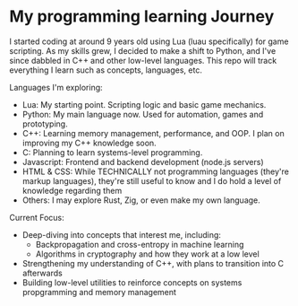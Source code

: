 # My programming learning Journey

I started coding at around 9 years old using Lua (luau specifically) for game scripting. As my skills grew, I decided to make a shift to Python, and I've since dabbled in C++ and other low-level languages. This repo will track everything I learn such as concepts, languages, etc.

Languages I'm exploring:
- Lua: My starting point. Scripting logic and basic game mechanics.
- Python: My main language now. Used for automation, games and prototyping.
- C++: Learning memory management, performance, and OOP. I plan on improving my C++ knowledge soon.
- C: Planning to learn systems-level programming.
- Javascript: Frontend and backend development (node.js servers)
- HTML & CSS: While TECHNICALLY not programming languages (they're markup languages), they're still useful to know and I do hold a level of knowledge regarding them
- Others: I may explore Rust, Zig, or even make my own language.

Current Focus:

- Deep-diving into concepts that interest me, including:
  - Backpropagation and cross-entropy in machine learning
  - Algorithms in cryptography and how they work at a low level
- Strengthening my understanding of C++, with plans to transition into C afterwards
- Building low-level utilities to reinforce concepts on systems propgramming and memory management 
